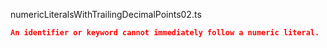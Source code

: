 numericLiteralsWithTrailingDecimalPoints02.ts
```json
An identifier or keyword cannot immediately follow a numeric literal.
```
